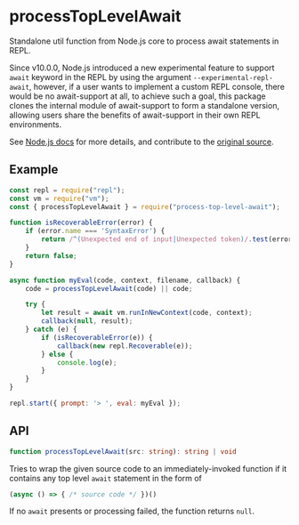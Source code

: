 # processTopLevelAwait

Standalone util function from Node.js core to process await statements in REPL.

Since v10.0.0, Node.js introduced a new experimental feature to support `await` 
keyword in the REPL by using the argument `--experimental-repl-await`, however,
if a user wants to implement a custom REPL console, there would be no
await-support at all, to achieve such a goal, this package clones the internal
module of await-support to form a standalone version, allowing users share the 
benefits of await-support in their own REPL environments.

See
[Node.js docs](https://nodejs.org/dist/latest-v11.x/docs/api/repl.html#repl_await_keyword)
for more details, and contribute to the
[original source](https://github.com/nodejs/node/blob/master/lib/internal/repl/await.js).

## Example

```javascript
const repl = require("repl");
const vm = require("vm");
const { processTopLevelAwait } = require("process-top-level-await");

function isRecoverableError(error) {
    if (error.name === 'SyntaxError') {
        return /^(Unexpected end of input|Unexpected token)/.test(error.message);
    }
    return false;
}

async function myEval(code, context, filename, callback) {
    code = processTopLevelAwait(code) || code;

    try {
        let result = await vm.runInNewContext(code, context);
        callback(null, result);
    } catch (e) {
        if (isRecoverableError(e)) {
            callback(new repl.Recoverable(e));
        } else {
            console.log(e);
        }
    }
}

repl.start({ prompt: '> ', eval: myEval });
```

## API

```typescript
function processTopLevelAwait(src: string): string | void
```

Tries to wrap the given source code to an immediately-invoked function if it 
contains any top level `await` statement in the form of

```js
(async () => { /* source code */ })()
```

If no `await` presents or processing failed, the function returns `null`.